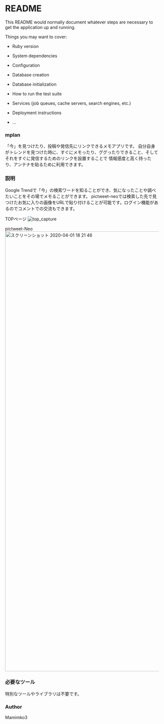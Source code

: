 # README

This README would normally document whatever steps are necessary to get the
application up and running.

Things you may want to cover:

* Ruby version

* System dependencies

* Configuration

* Database creation

* Database initialization

* How to run the test suite

* Services (job queues, cache servers, search engines, etc.)

* Deployment instructions

* ...

### mplan
「今」を見つけたり、投稿や発信先にリンクできるメモアプリです。
自分自身がトレンドを見つけた時に、すぐにメモったり、ググったりできること、そしてそれをすぐに発信するためのリンクを設置することで
情報感度と高く持ったり、アンテナを貼るために利用できます。

### 説明
Google Trendで「今」の検索ワードを知ることができ、気になったことや調べたいことをその場でメモることができます。
pictweet-neoでは検索した先で見つけたお気に入りの画像をURLで貼り付けることが可能です。ログイン機能があるのでコメントでの交流もできます。

TOPページ
![top_capture](https://user-images.githubusercontent.com/60643677/78120690-55d7e880-7445-11ea-95a2-16d2fea82df0.png)

pictweet-Neo
<img width="1437" alt="スクリーンショット 2020-04-01 18 21 46" src="https://user-images.githubusercontent.com/60643677/78120981-c3841480-7445-11ea-9595-2e011b08e1f1.png">


### 必要なツール
特別なツールやライブラリは不要です。

### Author
Mamimko3
